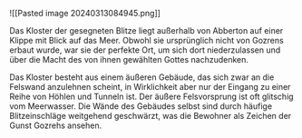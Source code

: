 
![[Pasted image 20240313084945.png]]

Das Kloster der gesegneten Blitze liegt außerhalb von Abberton auf einer Klippe mit Blick auf das Meer. Obwohl sie ursprünglich nicht von Gozrens erbaut wurde, war sie der perfekte Ort, um sich dort niederzulassen und über die Macht des von ihnen gewählten Gottes nachzudenken.

Das Kloster besteht aus einem äußeren Gebäude, das sich zwar an die Felswand anzulehnen scheint, in Wirklichkeit aber nur der Eingang zu einer Reihe von Höhlen und Tunneln ist. Der äußere Felsvorsprung ist oft glitschig vom Meerwasser. Die Wände des Gebäudes selbst sind durch häufige Blitzeinschläge weitgehend geschwärzt, was die Bewohner als Zeichen der Gunst Gozrehs ansehen.